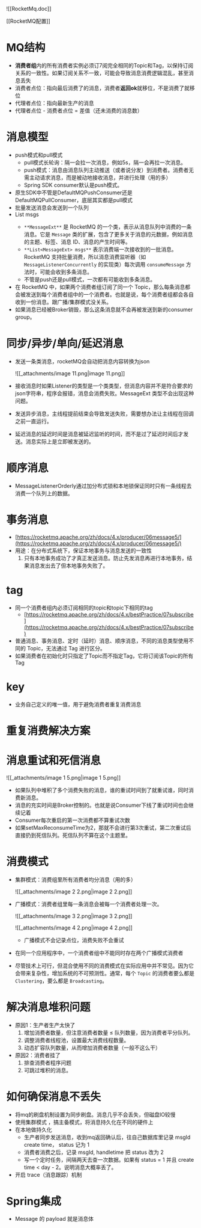 ![[RocketMq.doc]]

[[RocketMQ配置]]

# MQ结构

- **消费者组**内的所有消费者实例必须订7阅完全相同的Topic和Tag，以保持订阅关系的一致性。如果订阅关系不一致，可能会导致消息消费逻辑混乱，甚至消息丢失
- 消费者点位：指向最后消费了的消息，消费者**返回ok**就移位，不是消费了就移位
- 代理者点位：指向最新生产的消息
- 代理者点位 - 消费者点位 = 差值（还未消费的消息数）

  

# 消息模型

- push模式和pull模式
    - pull模式长轮询：隔一会拉一次消息，例如5s，隔一会再拉一次消息。
    - push模式：消息由消息队列主动推送（或者说分发）到消费者。消费者无需主动请求消息，而是被动地接收消息，并进行处理（用的多）
    - Spring SDK consumer默认是push模式。
- 原生SDK中不管是DefaultMQPushConsumer还是DefaultMQPullConsumer，底层其实都是pull模式
- 批量发送消息会发送到一个队列
- List<MessageExt> msgs
    - `**MessageExt**` 是 RocketMQ 的一个类，表示从消息队列中消费的一条消息。它是 `Message` 类的扩展，包含了更多关于消息的元数据，例如消息的主题、标签、消息 ID、消息的产生时间等。
    - `**List<MessageExt> msgs**` 表示消费端一次接收到的一批消息。RocketMQ 支持批量消费，所以消息消费监听器（如 `MessageListenerConcurrently` 的实现类）每次调用 `consumeMessage` 方法时，可能会收到多条消息。
    - 不管是push还是pull模式，一次都有可能收到多条消息。
- 在 RocketMQ 中，如果两个消费者组订阅了同一个 Topic，那么每条消息都会被发送到每个消费者组中的一个消费者。也就是说，每个消费者组都会各自收到一份消息。跟广播/集群模式没关系。
- 如果消息已经被Broker销毁，那么这条消息就不会再被发送到新的consumer group。

# 同步/异步/单向/延迟消息

- 发送一条类消息，rocketMQ会自动把消息内容转换为json
    
    ![[_attachments/image 11.png|image 11.png]]
    
- 接收消息时如果Listener的类型是一个类类型，但消息内容并不是符合要求的json字符串，程序会报错，消息会消费失败。MessageExt 类型不会出现这种问题。
- 发送异步消息，主线程提前结束会导致发送失败，需要想办法让主线程在回调之前一直运行。
- 延迟消息的延迟时间是消息被延迟监听的时间，而不是过了延迟时间后才发送。消息实际上是立即被发送的。

# 顺序消息

- MessageListenerOrderly通过加分布式锁和本地锁保证同时只有一条线程去消费一个队列上的数据。

# 事务消息

- [https://rocketmq.apache.org/zh/docs/4.x/producer/06message5/](https://rocketmq.apache.org/zh/docs/4.x/producer/06message5/)
- 用途：在分布式系统下，保证本地事务与消息发送的一致性
    1. 只有本地事务成功了才真正发送消息。防止先发消息再进行本地事务，结果消息发出去了但本地事务失败了。

# tag

- 同一个消费者组内必须订阅相同的topic和topic下相同的tag
    - [https://rocketmq.apache.org/zh/docs/4.x/bestPractice/07subscribe](https://rocketmq.apache.org/zh/docs/4.x/bestPractice/07subscribe)
- 普通消息、事务消息、定时（延时）消息、顺序消息，不同的消息类型使用不同的 Topic，无法通过 Tag 进行区分。
- 如果消费者在初始化时只指定了Topic而不指定Tag，它将订阅该Topic的所有Tag

# key

- 业务自己定义的唯一值，用于避免消费者重复消费消息

# 重复消费解决方案

# 消息重试和死信消息

![[_attachments/image 1 5.png|image 1 5.png]]

- 如果队列中堆积了多个消费失败的消息，谁的重试时间到了就重试谁，同时消费新消息。
- 消息的充实时间是Broker控制的。也就是说Consumer下线了重试时间也会继续记着
- Consumer每次重启的第一次消费都不算重试次数
- 如果setMaxReconsumeTime为2，那就不会进行第3次重试，第二次重试后直接扔到死信队列。死信队列不算在这个主题里。

# 消费模式

- 集群模式：消费组里所有消费者均分消息（用的多）
    
    ![[_attachments/image 2 2.png|image 2 2.png]]
    
- 广播模式：消费者组里每一条消息会被每一个消费者处理一次。
    
    ![[_attachments/image 3 2.png|image 3 2.png]]
    
    ![[_attachments/image 4 2.png|image 4 2.png]]
    
    - 广播模式不会记录点位，消费失败不会重试
- 在同一个应用程序中，一个消费者组中不能同时存在两个广播模式消费者
- 尽管技术上可行，但混合使用不同的消费模式在实际应用中并不常见。因为它会带来复杂性，增加系统的不可预测性。通常，每个 `Topic` 的消费者要么都是 `Clustering`，要么都是 `Broadcasting`。

# 解决消息堆积问题

- 原因1：生产者生产太快了
    1. 增加消费者数量，但注意消费者数量 ≤ 队列数量，因为消费者平分队列。
    2. 调整消费者线程池，设置最大消费线程数量。
    3. 动态扩容队列数量，从而增加消费者数量（一般不这么干）
- 原因2：消费者挂了
    1. 排查消费者程序问题
    2. 可跳过堆积的消息。

# 如何确保消息不丢失

- 将mq的刷盘机制设置为同步刷盘。消息几乎不会丢失，但磁盘IO较慢
- 使用集群模式 ，搞主备模式，将消息持久化在不同的硬件上
- 在本地做持久化
    - 生产者同步发送消息，收到mq返回确认后，往自己数据库里记录 msgId create time， status 记为 1
    - 消费者消费之后，记录 msgId, handletime 把 status 改为 2
    - 写一个定时任务，间隔两天去查一次数据。如果有 status = 1 并且 create time < day - 2。说明消息大概率丢了。
- 开启 trace（消息跟踪）机制  
      
      
    

# Spring集成

- Message 的 payload 就是消息体